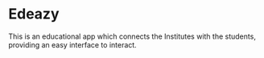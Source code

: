 # Edeazy
This is an educational app which connects the Institutes with the students, providing an easy interface to interact. 

